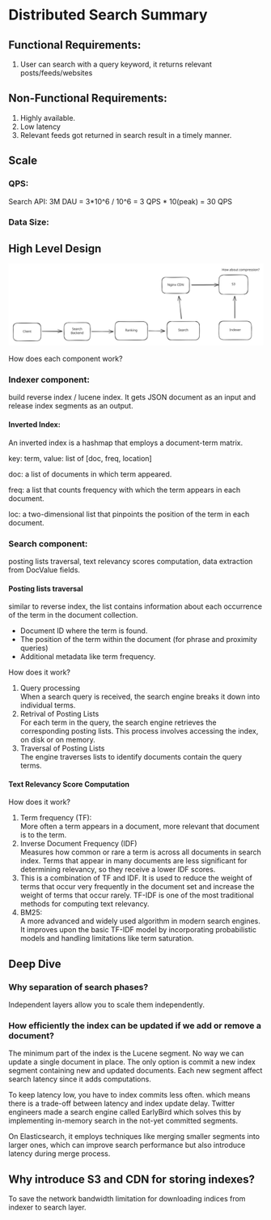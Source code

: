 # Distributed Search Summary

## Functional Requirements:

1. User can search with a query keyword, it returns relevant posts/feeds/websites

## Non-Functional Requirements:

1. Highly available.
2. Low latency
3. Relevant feeds got returned in search result in a timely manner.

## Scale

### QPS:

Search API: 3M DAU = 3\*10^6 / 10^6 = 3 QPS \* 10(peak) = 30 QPS

### Data Size:

## High Level Design

<img src="../../.gitbook/assets/file.excalidraw (15).svg" alt="" class="gitbook-drawing">

How does each component work?

### Indexer component:

build reverse index / lucene index. It gets JSON document as an input and release index segments as an output.

#### Inverted Index:

An inverted index is a hashmap that employs a document-term matrix.

key: term, value: list of \[doc, freq, location]

doc: a list of documents in which term appeared.

freq: a list that counts frequency with which the term appears in each document.

loc: a two-dimensional list that pinpoints the position of the term in each document.

### Search component:

posting lists traversal, text relevancy scores computation, data extraction from DocValue fields.

#### Posting lists traversal

similar to reverse index, the list contains information about each occurrence of the term in the document collection.

* Document ID where the term is found.
* The position of the term within the document (for phrase and proximity queries)
* Additional metadata like term frequency.

How does it work?

1. Query processing\
   When a search query is received, the search engine breaks it down into individual terms.
2. Retrival of Posting Lists\
   For each term in the query, the search engine retrieves the corresponding posting lists. This process involves accessing the index, on disk or on memory.
3. Traversal of Posting Lists\
   The engine traverses lists to identify documents contain the query terms.

#### Text Relevancy Score Computation

How does it work?

1. Term frequency (TF):\
   More often a term appears in a document, more relevant that document is to the term.
2. Inverse Document Frequency (IDF)\
   Measures how common or rare a term is across all documents in search index. Terms that appear in many documents are less significant for determining relevancy, so they receive a lower IDF scores.
3. This is a combination of TF and IDF. It is used to reduce the weight of terms that occur very frequently in the document set and increase the weight of terms that occur rarely. TF-IDF is one of the most traditional methods for computing text relevancy.
4. BM25: \
   A more advanced and widely used algorithm in modern search engines. It improves upon the basic TF-IDF model by incorporating probabilistic models and handling limitations like term saturation.

## Deep Dive

### Why separation of search phases?

Independent layers allow you to scale them independently.&#x20;

### How efficiently the index can be updated if we add or remove a document?

The minimum part of the index is the Lucene segment. No way we can update a single document in place. The only option is commit a new index segment containing new and updated documents. Each new segment affect search latency since it adds computations.

To keep latency low, you have to index commits less often. which means there is a trade-off between latency and index update delay. Twitter engineers made a search engine called EarlyBird which solves this by implementing in-memory search in the not-yet committed segments.

On Elasticsearch, it employs techniques like merging smaller segments into larger ones, which can improve search performance but also introduce latency during merge process.

## Why introduce S3 and CDN for storing indexes?

To save the network bandwidth limitation for downloading indices from indexer to search layer.
